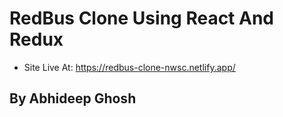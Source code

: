# RedBus Clone Using React And Redux

- Site Live At: https://redbus-clone-nwsc.netlify.app/

## By Abhideep Ghosh
